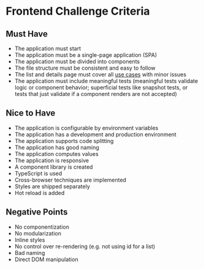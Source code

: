 # Frontend Challenge Criteria

## Must Have

- The application must start
- The application must be a single-page application (SPA)
- The application must be divided into components
- The file structure must be consistent and easy to follow
- The list and details page must cover all [use cases](README.md#use-cases) with minor issues
- The application must include meaningful tests (meaningful tests validate logic or component behavior; superficial tests like snapshot tests, or tests that just validate if a component renders are not accepted)

## Nice to Have

- The application is configurable by environment variables
- The application has a development and production environment
- The application supports code splitting
- The application has good naming
- The application computes values
- The application is responsive
- A component library is created
- TypeScript is used
- Cross-browser techniques are implemented
- Styles are shipped separately
- Hot reload is added

## Negative Points

- No componentization
- No modularization
- Inline styles
- No control over re-rendering (e.g. not using id for a list)
- Bad naming
- Direct DOM manipulation